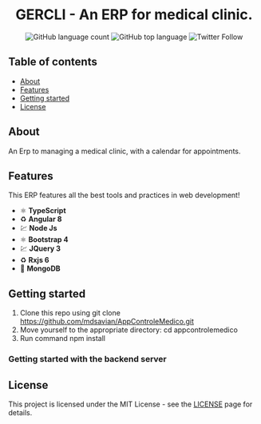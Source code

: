 <h1 align="center">GERCLI - An ERP for medical clinic. </h1>

<div align="center">

  ![GitHub language count](https://img.shields.io/github/languages/count/mdsavian/AppControleMedico)
  ![GitHub top language](https://img.shields.io/github/languages/top/mdsavian/AppControleMedico)
  ![Twitter Follow](https://img.shields.io/twitter/follow/MarlonSavian?style=social)
  
</div>


## Table of contents

- [About](#about)
- [Features](#features)
- [Getting started](#getting-started)
- [License](#license)

## About
An Erp to managing a medical clinic, with a calendar for appointments.

## Features
This ERP features all the best tools and practices in web development!

- ⚛️ **TypeScript** 
- ♻️ **Angular 8**
- 💹 **Node Js**
- ⚛️ **Bootstrap 4**
- 💹 **JQuery 3**
- ♻️ **Rxjs 6**
- 📄 **MongoDB**

## Getting started

1. Clone this repo using git clone https://github.com/mdsavian/AppControleMedico.git
2. Move yourself to the appropriate directory: cd appcontrolemedico
3. Run command npm install
 
### Getting started with the backend server

## License

This project is licensed under the MIT License - see the [LICENSE](https://opensource.org/licenses/MIT) page for details.
